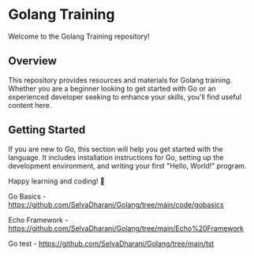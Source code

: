 # Golang Training

Welcome to the Golang Training repository!

## Overview

This repository provides resources and materials for Golang training. Whether you are a beginner looking to get started with Go or an experienced developer seeking to enhance your skills, you'll find useful content here.

## Getting Started

If you are new to Go, this section will help you get started with the language. It includes installation instructions for Go, setting up the development environment, and writing your first "Hello, World!" program.


Happy learning and coding! 🚀

Go Basics - https://github.com/SelvaDharani/Golang/tree/main/code/gobasics

Echo Framework - https://github.com/SelvaDharani/Golang/tree/main/Echo%20Framework

Go test - https://github.com/SelvaDharani/Golang/tree/main/tst
